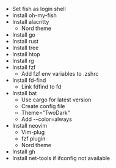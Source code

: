 - Set fish as login shell
- Install oh-my-fish
- Install alacritty
	- Nord theme
- Install go
- Install rust
- Install tree
- Install htop
- Install rg
- Install fzf
	- Add fzf env variables to .zshrc
- Install fd-find
	- Link fdfind to fd
- Install bat
	- Use cargo for latest version
	- Create config file
	- Theme="TwoDark"
	- Add --color=always
- Install neovim
	- Vim-plug
	- fzf plugin
	- Nord theme
- Install gh
- Install net-tools if ifconfig not available

